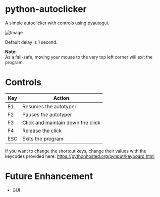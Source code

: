 # python-autoclicker
A simple autoclicker with controls using pyautogui.

![Image](https://cdn.discordapp.com/attachments/720002512052027522/721041244616392804/unknown.png)

Default delay is 1 second.

**Note:**  
As a fail-safe, moving your mouse to the very top left corner will exit the program.


# Controls

Key | Action
--- | ---
F1 | Resumes the autotyper
F2 | Pauses the autotyper
F3 | Click and maintain down the click
F4 | Release the click
ESC | Exits the program

If you want to change the shortcut keys, change their values with the keycodes provided here:
https://pythonhosted.org/pynput/keyboard.html


# Future Enhancement
* GUI
